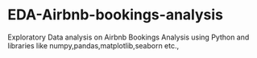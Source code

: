 # EDA-Airbnb-bookings-analysis
Exploratory Data analysis on Airbnb Bookings Analysis using Python and libraries like numpy,pandas,matplotlib,seaborn etc.,
